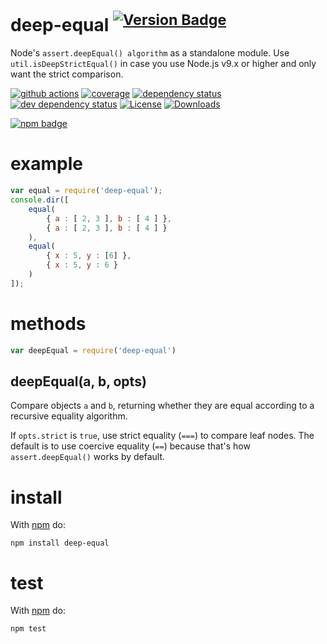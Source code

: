 # deep-equal <sup>[![Version Badge][2]][1]</sup>

Node's `assert.deepEqual() algorithm` as a standalone module. Use `util.isDeepStrictEqual()` in case you use Node.js v9.x or higher and only want the strict comparison.

[![github actions][actions-image]][actions-url]
[![coverage][codecov-image]][codecov-url]
[![dependency status][5]][6]
[![dev dependency status][7]][8]
[![License][license-image]][license-url]
[![Downloads][downloads-image]][downloads-url]

[![npm badge][11]][1]

# example

``` js
var equal = require('deep-equal');
console.dir([
    equal(
        { a : [ 2, 3 ], b : [ 4 ] },
        { a : [ 2, 3 ], b : [ 4 ] }
    ),
    equal(
        { x : 5, y : [6] },
        { x : 5, y : 6 }
    )
]);
```

# methods

``` js
var deepEqual = require('deep-equal')
```

## deepEqual(a, b, opts)

Compare objects `a` and `b`, returning whether they are equal according to a
recursive equality algorithm.

If `opts.strict` is `true`, use strict equality (`===`) to compare leaf nodes.
The default is to use coercive equality (`==`) because that's how
`assert.deepEqual()` works by default.

# install

With [npm](https://npmjs.org) do:

```
npm install deep-equal
```

# test

With [npm](https://npmjs.org) do:

```
npm test
```

[1]: https://npmjs.org/package/deep-equal
[2]: https://versionbadg.es/inspect-js/node-deep-equal.svg
[5]: https://david-dm.org/inspect-js/node-deep-equal.svg
[6]: https://david-dm.org/inspect-js/node-deep-equal
[7]: https://david-dm.org/inspect-js/node-deep-equal/dev-status.svg
[8]: https://david-dm.org/inspect-js/node-deep-equal#info=devDependencies
[11]: https://nodei.co/npm/deep-equal.png?downloads=true&stars=true
[license-image]: https://img.shields.io/npm/l/deep-equal.svg
[license-url]: LICENSE
[downloads-image]: https://img.shields.io/npm/dm/deep-equal.svg
[downloads-url]: https://npm-stat.com/charts.html?package=deep-equal
[codecov-image]: https://codecov.io/gh/inspect-js/node-deep-equal/branch/master/graphs/badge.svg
[codecov-url]: https://app.codecov.io/gh/inspect-js/node-deep-equal/
[actions-image]: https://img.shields.io/endpoint?url=https://github-actions-badge-u3jn4tfpocch.runkit.sh/inspect-js/node-deep-equal
[actions-url]: https://github.com/inspect-js/node-deep-equal/actions
